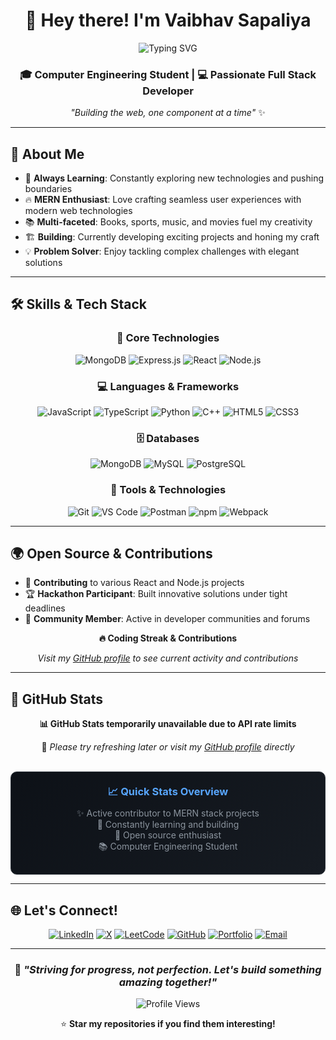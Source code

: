 <div align="center">

# 👋 Hey there! I'm Vaibhav Sapaliya

<img src="https://readme-typing-svg.herokuapp.com?font=Fira+Code&size=24&duration=3000&pause=1000&color=11D3F7FF&center=true&vCenter=true&width=435&lines=MERN+Stack+Developer;Full+Stack+developer;Code+%26+Building+AI_Agent;Always+Learning+%F0%9F%9A%80" alt="Typing SVG" />

### 🎓 Computer Engineering Student | 💻 Passionate Full Stack Developer

*"Building the web, one component at a time"* ✨

</div>

---

## 🚀 About Me

- 🌱 **Always Learning**: Constantly exploring new technologies and pushing boundaries
- 🔥 **MERN Enthusiast**: Love crafting seamless user experiences with modern web technologies  
- 📚 **Multi-faceted**: Books, sports, music, and movies fuel my creativity
- 🏗️ **Building**: Currently developing exciting projects and honing my craft
- 💡 **Problem Solver**: Enjoy tackling complex challenges with elegant solutions

---

## 🛠️ Skills & Tech Stack

<div align="center">

### 🎯 Core Technologies
![MongoDB](https://img.shields.io/badge/MongoDB-4EA94B?style=for-the-badge&logo=mongodb&logoColor=white)
![Express.js](https://img.shields.io/badge/Express.js-000000?style=for-the-badge&logo=express&logoColor=white)
![React](https://img.shields.io/badge/React-20232A?style=for-the-badge&logo=react&logoColor=61DAFB)
![Node.js](https://img.shields.io/badge/Node.js-339933?style=for-the-badge&logo=nodedotjs&logoColor=white)

### 💻 Languages & Frameworks
![JavaScript](https://img.shields.io/badge/JavaScript-F7DF1E?style=for-the-badge&logo=javascript&logoColor=black)
![TypeScript](https://img.shields.io/badge/TypeScript-007ACC?style=for-the-badge&logo=typescript&logoColor=white)
![Python](https://img.shields.io/badge/Python-3776AB?style=for-the-badge&logo=python&logoColor=white)
![C++](https://img.shields.io/badge/C++-00599C?style=for-the-badge&logo=cplusplus&logoColor=white)
![HTML5](https://img.shields.io/badge/HTML5-E34F26?style=for-the-badge&logo=html5&logoColor=white)
![CSS3](https://img.shields.io/badge/CSS3-1572B6?style=for-the-badge&logo=css3&logoColor=white)

### 🗄️ Databases
![MongoDB](https://img.shields.io/badge/MongoDB-4EA94B?style=for-the-badge&logo=mongodb&logoColor=white)
![MySQL](https://img.shields.io/badge/MySQL-4479A1?style=for-the-badge&logo=mysql&logoColor=white)
![PostgreSQL](https://img.shields.io/badge/PostgreSQL-316192?style=for-the-badge&logo=postgresql&logoColor=white)

### 🔧 Tools & Technologies
![Git](https://img.shields.io/badge/Git-F05032?style=for-the-badge&logo=git&logoColor=white)
![VS Code](https://img.shields.io/badge/VS%20Code-007ACC?style=for-the-badge&logo=visualstudiocode&logoColor=white)
![Postman](https://img.shields.io/badge/Postman-FF6C37?style=for-the-badge&logo=postman&logoColor=white)
![npm](https://img.shields.io/badge/npm-CB3837?style=for-the-badge&logo=npm&logoColor=white)
![Webpack](https://img.shields.io/badge/Webpack-8DD6F9?style=for-the-badge&logo=webpack&logoColor=black)

</div>

---

## 🌍 Open Source & Contributions

- 🤝 **Contributing** to various React and Node.js projects
- 🏆 **Hackathon Participant**: Built innovative solutions under tight deadlines
- 🌟 **Community Member**: Active in developer communities and forums

<!-- GitHub Streak stats also prone to rate limiting - providing alternative -->
<div align="center">
  <p><strong>🔥 Coding Streak & Contributions</strong></p>
  <p><em>Visit my <a href="https://github.com/Vaibhavvs7">GitHub profile</a> to see current activity and contributions</em></p>
</div>

---

## 🎯 GitHub Stats

<!-- 
Note: GitHub Stats APIs (github-readme-stats) are currently experiencing rate limiting issues
due to high usage on the public instances. This can cause "API limit hit" errors.

For viewers: You can try refreshing the page later, or visit my GitHub profile directly at:
https://github.com/Vaibhavvs7

For developers: Consider deploying your own instance of github-readme-stats for more reliability:
https://github.com/anuraghazra/github-readme-stats#deploy-on-your-own
-->

<div align="center">
  <p><strong>📊 GitHub Stats temporarily unavailable due to API rate limits</strong></p>
  <p>🔄 <em>Please try refreshing later or visit my <a href="https://github.com/Vaibhavvs7">GitHub profile</a> directly</em></p>
  
  <br>
  
  <!-- Static placeholder showing general activity info -->
  <div style="background: linear-gradient(135deg, #0d1117 0%, #161b22 100%); padding: 20px; border-radius: 10px; border: 1px solid #30363d;">
    <h3 style="color: #58a6ff; margin: 0;">📈 Quick Stats Overview</h3>
    <p style="margin: 10px 0; color: #8b949e;">
      ✨ Active contributor to MERN stack projects<br>
      🚀 Constantly learning and building<br>
      🤝 Open source enthusiast<br>
      📚 Computer Engineering Student
    </p>
  </div>
</div>


---

## 🌐 Let's Connect!

<div align="center">

[![LinkedIn](https://img.shields.io/badge/LinkedIn-0077B5?style=for-the-badge&logo=linkedin&logoColor=white)](https://www.linkedin.com/in/vaibhavsapaliya/)
[![X](https://img.shields.io/badge/X-000000?style=for-the-badge&logo=x&logoColor=white)](https://x.com/VSapaliya66436)
[![LeetCode](https://img.shields.io/badge/LeetCode-FFA116?style=for-the-badge&logo=leetcode&logoColor=black)](https://leetcode.com/u/Vaibhav_VS/)
[![GitHub](https://img.shields.io/badge/GitHub-100000?style=for-the-badge&logo=github&logoColor=white)](https://github.com/Vaibhavvs7)
[![Portfolio](https://img.shields.io/badge/Portfolio-FF5722?style=for-the-badge&logo=google-chrome&logoColor=white)](#)
[![Email](https://img.shields.io/badge/Email-D14836?style=for-the-badge&logo=gmail&logoColor=white)](mailto:vaibhav.sapaliya@example.com)

</div>

---

<div align="center">

### 🚀 *"Striving for progress, not perfection. Let's build something amazing together!"*

![Profile Views](https://komarev.com/ghpvc/?username=Vaibhavvs7&color=blueviolet&style=flat-square&label=Profile+Views)

⭐ **Star my repositories if you find them interesting!**

</div>
